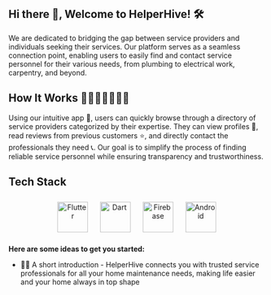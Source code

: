 ## Hi there 👋, Welcome to HelperHive! 🛠️

We are dedicated to bridging the gap between service providers and individuals seeking their services. Our platform serves as a seamless connection point, enabling users to easily find and contact service personnel for their various needs, from plumbing to electrical work, carpentry, and beyond.

## How It Works 👩🏻‍💻📓✍🏻💡

Using our intuitive app 📱, users can quickly browse through a directory of service providers categorized by their expertise. They can view profiles 👤, read reviews from previous customers ⭐, and directly contact the professionals they need 📞. Our goal is to simplify the process of finding reliable service personnel while ensuring transparency and trustworthiness.

## Tech Stack
<div align="center"> 
<a href="https://flutter.dev/" target="_blank"><img style="margin: 10px" src="https://profilinator.rishav.dev/skills-assets/flutterio-icon.svg" alt="Flutter" height="60" /></a> 
<a href="https://dart.dev/" target="_blank"><img style="margin: 10px" src="https://profilinator.rishav.dev/skills-assets/dartlang-icon.svg" alt="Dart" height="60" /></a>  
<a href="https://firebase.google.com/" target="_blank"><img style="margin: 10px" src="https://profilinator.rishav.dev/skills-assets/firebase.png" alt="Firebase" height="60" /></a>
<a href="https://www.android.com/intl/en_in/" target="_blank"><img style="margin: 10px" src="https://profilinator.rishav.dev/skills-assets/android-original-wordmark.svg" alt="Android" height="60" /></a> 
</div>

**Here are some ideas to get you started:**

- 🙋‍♀️ A short introduction - HelperHive connects you with trusted service professionals for all your home maintenance needs, making life easier and your home always in top shape


